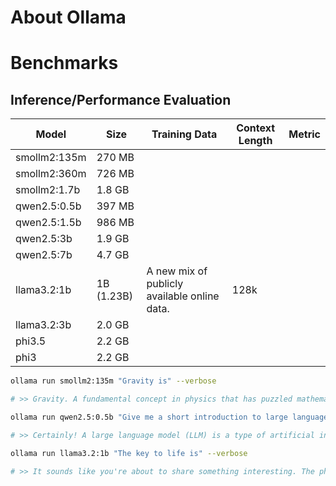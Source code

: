 # About Ollama
# Benchmarks
## Inference/Performance Evaluation

|  Model         | Size        |  Training Data                                  |  Context Length   |  Metric           |
|----------------|-------------|-------------------------------------------------|-------------------|-------------------|
| smollm2:135m   |270 MB       |                                                 |                   |                   |
| smollm2:360m   |726 MB       |                                                 |                   |                   |
| smollm2:1.7b   |1.8 GB       |                                                 |                   |                   |
| qwen2.5:0.5b   |397 MB       |                                                 |                   |                   |
| qwen2.5:1.5b   |986 MB       |                                                 |                   |                   |
| qwen2.5:3b     |1.9 GB       |                                                 |                   |                   |
| qwen2.5:7b     |4.7 GB       |                                                 |                   |                   |
| llama3.2:1b    |1B (1.23B)   | A new mix of publicly available online data.    | 128k              |                   |
| llama3.2:3b    |2.0 GB       |                                                 |                   |                   |
| phi3.5         |2.2 GB       |                                                 |                   |                   |
| phi3           |2.2 GB       |                                                 |                   |                   |


```bash
ollama run smollm2:135m "Gravity is" --verbose

# >> Gravity. A fundamental concept in physics that has puzzled mathematicians and physicists for centuries. It arises from the way objects fall towards the ground due to gravity. However, it's fascinating to note that gravitational mass doesn't exactly depend on its density or composition - a subtle difference between gravity and inertia can arise.
```
```bash
ollama run qwen2.5:0.5b "Give me a short introduction to large language model." --verbose

# >> Certainly! A large language model (LLM) is a type of artificial intelligence system designed and trained using deep learning algorithms. These models can generate human-like text and perform specific tasks such as translation, summarization, machine translation, and more.
```
```bash
ollama run llama3.2:1b "The key to life is" --verbose

# >> It sounds like you're about to share something interesting. The phrase "The key to life" can refer to various things, and I'm curious - what are your thoughts on it? Are you looking for inspiration, wisdom, or perhaps a specific insight that will help guide you through life's journey?
```
